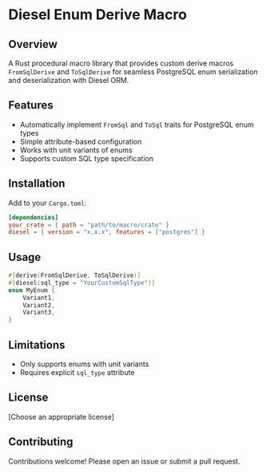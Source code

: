 # Diesel Enum Derive Macro

## Overview

A Rust procedural macro library that provides custom derive macros `FromSqlDerive` and `ToSqlDerive` for seamless PostgreSQL enum serialization and deserialization with Diesel ORM.

## Features

- Automatically implement `FromSql` and `ToSql` traits for PostgreSQL enum types
- Simple attribute-based configuration
- Works with unit variants of enums
- Supports custom SQL type specification

## Installation

Add to your `Cargo.toml`:

```toml
[dependencies]
your_crate = { path = "path/to/macro/crate" }
diesel = { version = "x.x.x", features = ["postgres"] }
```

## Usage

```rust
#[derive(FromSqlDerive, ToSqlDerive)]
#[diesel(sql_type = "YourCustomSqlType")]
enum MyEnum {
    Variant1,
    Variant2,
    Variant3,
}
```

## Limitations

- Only supports enums with unit variants
- Requires explicit `sql_type` attribute

## License

[Choose an appropriate license]

## Contributing

Contributions welcome! Please open an issue or submit a pull request.
